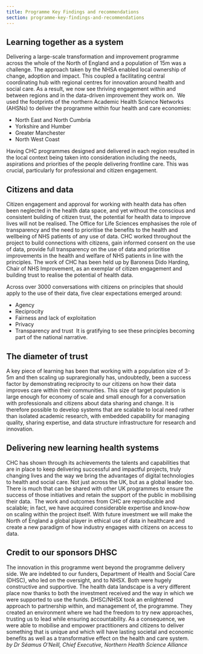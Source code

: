 ```yaml
---
title: Programme Key Findings and recommendations
section: programme-key-findings-and-recommendations
---
```


## Learning together as a system
Delivering a large-scale transformation and improvement programme across the whole of the North of England and a population of 15m was a challenge. The approach taken by the NHSA enabled local ownership of change, adoption and impact. This coupled a facilitating central coordinating hub with regional centres for innovation around health and social care. As a result, we now see thriving engagement
within and between regions and in the data-driven improvement they work on.
​
We used the footprints of the northern Academic Health Science Networks (AHSNs) to deliver the programme within four health and care economies:

- North East and North Cumbria
- Yorkshire and Humber
- Greater Manchester
- North West Coast

Having CHC programmes designed and delivered in each region resulted in the local context being taken into consideration including the needs, aspirations and priorities of the people delivering frontline care. This was crucial, particularly for professional and citizen engagement.
​
## Citizens and data
Citizen engagement and approval for working with health data has often been neglected in the health data space, and yet without the conscious and consistent building of citizen trust, the potential for health data to improve lives will not be realised. The Office for Life Sciences emphasises the role of transparency and the need to prioritise the benefits to the health and wellbeing of NHS patients of any use of data. CHC worked throughout the project to build connections with citizens, gain informed consent on the use of data, provide full transparency on the use of data and prioritise improvements in the health and welfare of NHS patients in line with the principles. The work of CHC has been held up by Baroness Dido Harding, Chair of NHS Improvement, as an exemplar of citizen engagement and building trust to realise the potential of health data.

Across over 3000 conversations with citizens on principles that should apply to the use of their data, five clear expectations emerged around:

- Agency
- Reciprocity
- Fairness and lack of exploitation
- Privacy
- Transparency and trust
​
It is gratifying to see these principles becoming part of the national narrative.
​
## The diameter of trust
A key piece of learning has been that working with a population size of 3-5m and then scaling up supraregionally has, undoubtedly, been a success factor by demonstrating reciprocity to our citizens on how their data improves care within their communities. This size of target population is large enough for economy of scale and small enough for a conversation with professionals and citizens about data sharing and
change. It is therefore possible to develop systems that are scalable to local need rather than isolated academic research, with embedded capability for managing quality, sharing expertise, and data structure infrastructure for research and innovation.
​
## Delivering new learning health systems
CHC has shown through its achievements the talents and capabilities that are in place to keep delivering successful and impactful projects, truly changing lives and the way we bring the advantages of digital technologies to health and social care. Not just across the UK, but as a global leader too. There is much that can be shared with other UK programmes to ensure the success of those initiatives and retain the support of the public in mobilising their data.
​
The work and outcomes from CHC are reproducible and scalable; in fact, we have acquired considerable expertise and know-how on scaling within the project itself. With future investment we will make the North of England a global player in ethical use of data in healthcare and create a new paradigm of how industry engages with citizens on access to data.
​
## Credit to our sponsors DHSC
The innovation in this programme went beyond the programme delivery side. We are indebted to our funders, Department of Health and Social Care (DHSC), who led on the oversight, and to NHSX. Both were hugely constructive and supportive. The health data landscape is a very different place now thanks to both the investment received and the way in which we were supported to use the funds. DHSC/NHSX
took an enlightened approach to partnership within, and management of, the programme. They created an environment where we had the freedom to try new approaches, trusting us to lead while ensuring accountability. As a consequence, we were able to mobilise and empower practitioners and citizens to deliver something that is unique and which will have lasting societal and economic benefits as well as a
transformative effect on the health and care system.
​
*by  Dr Séamus O’Neill, Chief Executive, Northern Health Science Alliance*